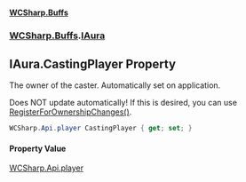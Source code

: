 #### [WCSharp\.Buffs](README.md 'README')
### [WCSharp\.Buffs](WCSharp.Buffs.md 'WCSharp\.Buffs').[IAura](WCSharp.Buffs.IAura.md 'WCSharp\.Buffs\.IAura')

## IAura\.CastingPlayer Property

The owner of the caster\. Automatically set on application\.

Does NOT update automatically! If this is desired, you can use [RegisterForOwnershipChanges\(\)](WCSharp.Buffs.BuffSystem.RegisterForOwnershipChanges().md 'WCSharp\.Buffs\.BuffSystem\.RegisterForOwnershipChanges\(\)').

```csharp
WCSharp.Api.player CastingPlayer { get; set; }
```

#### Property Value
[WCSharp\.Api\.player](https://learn.microsoft.com/en-us/dotnet/api/wcsharp.api.player 'WCSharp\.Api\.player')
